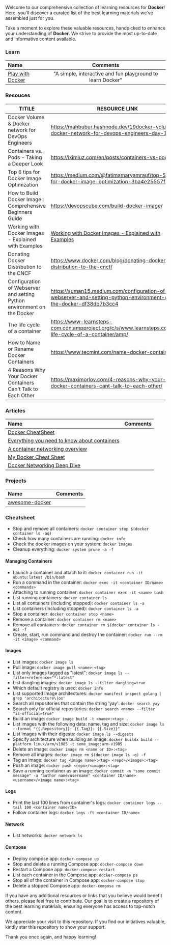Welcome to our comprehensive collection of learning resources for **Docker**! Here, you'll discover a curated list of the best learning materials we've assembled just for you.

Take a moment to explore these valuable resources, handpicked to enhance your understanding of **Docker**. We strive to provide the most up-to-date and informative content available.

### Learn

Name | Comments
:------ |:--------:
[Play with Docker](https://labs.play-with-docker.com) | "A simple, interactive and fun playground to learn Docker"

### Resouces 

| TITILE  | RESOURCE LINK |
| ------------- | -------------  |
|  Docker Volume & Docker network for DevOps Engineers | https://mahbubur.hashnode.dev/19docker-volume-docker-network-for-devops-engineers-day-19   | t/
| Containers vs. Pods - Taking a Deeper Look | https://iximiuz.com/en/posts/containers-vs-pods/  |
| Top 6 tips for Docker Image Optimization  |  https://medium.com/@fatimamaryamrauf/top-5-tips-for-docker-image-optimization-3ba4e25557fb  | 
| How to Build Docker Image : Comprehensive Beginners Guide | https://devopscube.com/build-docker-image/ | 
|  Working with Docker Images - Explained with Examples  |  [Working with Docker Images - Explained with Examples](https://www.learnitguide.net/2018/06/working-with-docker-images-explained.html?amp=1)   |
|  Donating Docker Distribution to the CNCF  | https://www.docker.com/blog/donating-docker-distribution-to-the-cncf/  |
| Configuration of Webserver and setting Python environment on the Docker | https://suman15.medium.com/configuration-of-webserver-and-setting-python-environment-on-the-docker-df38db7b3cc4  | 
| The life cycle of a container | https://www-learnsteps-com.cdn.ampproject.org/c/s/www.learnsteps.com/the-life-cycle-of-a-container/amp/ | 
| How to Name or Rename Docker Containers | https://www.tecmint.com/name-docker-containers/  | 
| 4 Reasons Why Your Docker Containers Can't Talk to Each Other  | https://maximorlov.com/4-reasons-why-your-docker-containers-cant-talk-to-each-other/  |

### Articles

Name | Comments
:------ |:--------:
[Docker CheatSheet](https://cheatsheet.dennyzhang.com/cheatsheet-docker-a4) |
[Everything you need to know about containers](https://medium.com/faun/everything-you-need-to-know-about-containers-7655badb4307) |
[A container networking overview](https://jvns.ca/blog/2016/12/22/container-networking) |
[My Docker Cheat Sheet](https://medium.com/statuscode/dockercheatsheet-9730ce03630d) |
[Docker Networking Deep Dive](http://100daysofdevops.com/21-days-of-docker-day-19-docker-networking-deep-dive/?fbclid=IwAR19KJWwhZjulbn7JNbBYLFxKFf-x0v25TSc-_bOJ6YieUND4A6UZcBSUhA) |

### Projects

Name | Comments
:------ |:--------:
[awesome-docker](https://github.com/veggiemonk/awesome-docker) | 

### Cheatsheet

* Stop and remove all containers: `docker container stop $(docker container ls -aq)`
* Check how many containers are running: `docker info`
* Check the docker images on your system: `docker images`
* Cleanup everything: `docker system prune -a -f`

#### Managing Containers

* Launch a container and attach to it: `docker container run -it ubuntu:latest /bin/bash`
* Run a command in the container: `docker exec -it <container ID/name> <commands>`
* Attaching to running container: `docker container exec -it <name> bash`
* List running containers: `docker container ls`
* List all containers (including stopped): `docker container ls -a`
* List containers (including stopped): `docker container ls -a`
* Stop a container: `docker container stop <name>`
* Remove a container: `docker container rm <name>`
* Remove all containers: `docker container rm $(docker container ls -aq) -f`
* Create, start, run command and destroy the container: `docker run --rm -it <image> <command>`

#### Images

* List images: `docker image ls`
* Pull image: `docker image pull <name>:<tag>`
* List only images tagged as "latest": `docker image ls --filter=reference="*:latest"`
* List dangling images: `docker image ls --filter dangling=true`
* Which default registry is used: `docker info`
* List supported image architectures: `docker manifest inspect golang | grep 'architecture\|os'`
* Search all repositories that contain the string 'yay': `docker search yay`
* Search only for official repositories: `docker search <name> --filter "is-official=true"`
* Build an image: `docker image build -t <name>:<tag> .`
* List images with the following data: name, tag and size: `docker image ls --format "{{.Repository}}: {{.Tag}}: {{.Size}}"`
* List images with their digests: `docker image ls --digests`
* Specify architecture when building an image: `docker buildx build --platform linux/arm/v1985 -t some_image:arm-v1985 .`
* Delete an image: `docker image rm <name or ID>:<tag>`
* Remove all images: `docker image rm $(docker image ls -q) -f`
* Tag an image: `docker tag <image name>:<tag> <repo>/<image>:<tag>`
* Push an image: `docker push <repo>/<image>:<tag>`
* Save a running container as an image: `docker commit -m "some commit message" -a "author name/username" <container ID/name> <username>/<image name>:<tag>`

#### Logs

* Print the last 100 lines from container's logs: `docker container logs --tail 100 <container name/ID>`
* Follow container logs: `docker logs -ft <container ID/name>`

#### Network

* List networks: `docker network ls`

#### Compose

* Deploy compose app: `docker-compose up`
* Stop and delete a running Compose app: `docker-compose down`
* Restart a Compose app: `docker-compose restart`
* List each container in the Compose app: `docker-compose ps`
* Stop all of the container in Compose app: `docker-compose stop`
* Delete a stopped Compose app: `docker-compose rm`

If you have any additional resources or links that you believe would benefit others, please feel free to contribute. Our goal is to create a repository of the best learning materials, ensuring everyone has access to top-notch content.

We appreciate your visit to this repository. If you find our initiatives valuable, kindly star this repository to show your support.

Thank you once again, and happy learning!
